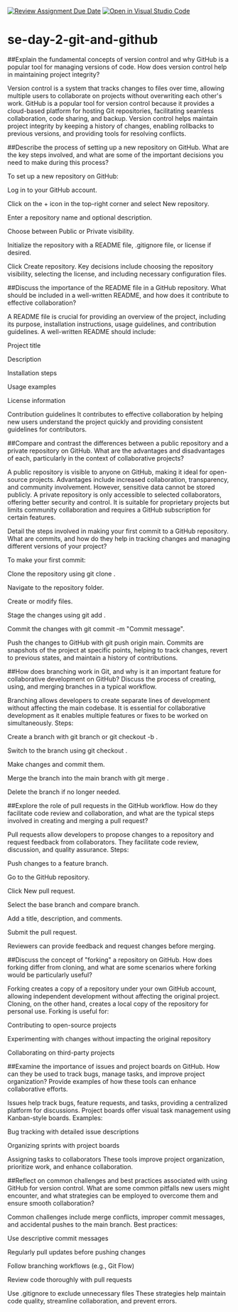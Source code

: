 [![Review Assignment Due Date](https://classroom.github.com/assets/deadline-readme-button-22041afd0340ce965d47ae6ef1cefeee28c7c493a6346c4f15d667ab976d596c.svg)](https://classroom.github.com/a/8wgCKhpZ)
[![Open in Visual Studio Code](https://classroom.github.com/assets/open-in-vscode-2e0aaae1b6195c2367325f4f02e2d04e9abb55f0b24a779b69b11b9e10269abc.svg)](https://classroom.github.com/online_ide?assignment_repo_id=18492368&assignment_repo_type=AssignmentRepo)
# se-day-2-git-and-github
##Explain the fundamental concepts of version control and why GitHub is a popular tool for managing versions of code. How does version control help in maintaining project integrity?

Version control is a system that tracks changes to files over time, allowing multiple users to collaborate on projects without overwriting each other's work. GitHub is a popular tool for version control because it provides a cloud-based platform for hosting Git repositories, facilitating seamless collaboration, code sharing, and backup. Version control helps maintain project integrity by keeping a history of changes, enabling rollbacks to previous versions, and providing tools for resolving conflicts.

##Describe the process of setting up a new repository on GitHub. What are the key steps involved, and what are some of the important decisions you need to make during this process?

To set up a new repository on GitHub:

Log in to your GitHub account.

Click on the + icon in the top-right corner and select New repository.

Enter a repository name and optional description.

Choose between Public or Private visibility.

Initialize the repository with a README file, .gitignore file, or license if desired.

Click Create repository.
Key decisions include choosing the repository visibility, selecting the license, and including necessary configuration files.

##Discuss the importance of the README file in a GitHub repository. What should be included in a well-written README, and how does it contribute to effective collaboration?

A README file is crucial for providing an overview of the project, including its purpose, installation instructions, usage guidelines, and contribution guidelines. A well-written README should include:

Project title

Description

Installation steps

Usage examples

License information

Contribution guidelines
It contributes to effective collaboration by helping new users understand the project quickly and providing consistent guidelines for contributors.

##Compare and contrast the differences between a public repository and a private repository on GitHub. What are the advantages and disadvantages of each, particularly in the context of collaborative projects?

A public repository is visible to anyone on GitHub, making it ideal for open-source projects. Advantages include increased collaboration, transparency, and community involvement. However, sensitive data cannot be stored publicly.
A private repository is only accessible to selected collaborators, offering better security and control. It is suitable for proprietary projects but limits community collaboration and requires a GitHub subscription for certain features.

Detail the steps involved in making your first commit to a GitHub repository. What are commits, and how do they help in tracking changes and managing different versions of your project?

To make your first commit:

Clone the repository using git clone <repository-url>.

Navigate to the repository folder.

Create or modify files.

Stage the changes using git add <file-name>.

Commit the changes with git commit -m "Commit message".

Push the changes to GitHub with git push origin main.
Commits are snapshots of the project at specific points, helping to track changes, revert to previous states, and maintain a history of contributions.

##How does branching work in Git, and why is it an important feature for collaborative development on GitHub? Discuss the process of creating, using, and merging branches in a typical workflow.

Branching allows developers to create separate lines of development without affecting the main codebase. It is essential for collaborative development as it enables multiple features or fixes to be worked on simultaneously.
Steps:

Create a branch with git branch <branch-name> or git checkout -b <branch-name>.

Switch to the branch using git checkout <branch-name>.

Make changes and commit them.

Merge the branch into the main branch with git merge <branch-name>.

Delete the branch if no longer needed.

##Explore the role of pull requests in the GitHub workflow. How do they facilitate code review and collaboration, and what are the typical steps involved in creating and merging a pull request?

Pull requests allow developers to propose changes to a repository and request feedback from collaborators. They facilitate code review, discussion, and quality assurance.
Steps:

Push changes to a feature branch.

Go to the GitHub repository.

Click New pull request.

Select the base branch and compare branch.

Add a title, description, and comments.

Submit the pull request.

Reviewers can provide feedback and request changes before merging.

##Discuss the concept of "forking" a repository on GitHub. How does forking differ from cloning, and what are some scenarios where forking would be particularly useful?

Forking creates a copy of a repository under your own GitHub account, allowing independent development without affecting the original project. Cloning, on the other hand, creates a local copy of the repository for personal use.
Forking is useful for:

Contributing to open-source projects

Experimenting with changes without impacting the original repository

Collaborating on third-party projects

##Examine the importance of issues and project boards on GitHub. How can they be used to track bugs, manage tasks, and improve project organization? Provide examples of how these tools can enhance collaborative efforts.

Issues help track bugs, feature requests, and tasks, providing a centralized platform for discussions.
Project boards offer visual task management using Kanban-style boards.
Examples:

Bug tracking with detailed issue descriptions

Organizing sprints with project boards

Assigning tasks to collaborators
These tools improve project organization, prioritize work, and enhance collaboration.

##Reflect on common challenges and best practices associated with using GitHub for version control. What are some common pitfalls new users might encounter, and what strategies can be employed to overcome them and ensure smooth collaboration?

Common challenges include merge conflicts, improper commit messages, and accidental pushes to the main branch.
Best practices:

Use descriptive commit messages

Regularly pull updates before pushing changes

Follow branching workflows (e.g., Git Flow)

Review code thoroughly with pull requests

Use .gitignore to exclude unnecessary files
These strategies help maintain code quality, streamline collaboration, and prevent errors.

